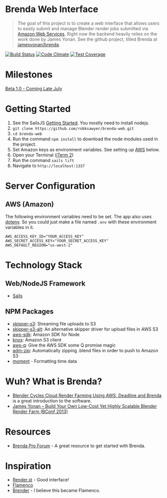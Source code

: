 # Brenda Web Interface
> The goal of this project is to create a web interface that allows users to easily submit and manage Blender render jobs submitted via [Amazon Web Services](http://aws.amazon.com/). Right now the backend heavily relies on the work done by James Yonan. See the github project, titled Brenda at [jamesyonan/brenda](https://github.com/jamesyonan/brenda).

[![Build Status](https://travis-ci.org/robksawyer/brenda-web.svg)](https://travis-ci.org/robksawyer/brenda-web) [![Code Climate](https://codeclimate.com/github/robksawyer/brenda-web/badges/gpa.svg)](https://codeclimate.com/github/robksawyer/brenda-web) [![Test Coverage](https://codeclimate.com/github/robksawyer/brenda-web/badges/coverage.svg)](https://codeclimate.com/github/robksawyer/brenda-web/coverage)

# Milestones

[Beta 1.0 - Coming Late July](https://github.com/robksawyer/brenda-web/milestones/Beta%20Version%201.0)

# Getting Started

1. See the SailsJS [Getting Started](http://sailsjs.org/#!/getStarted). You mostly need to install nodejs.
1. `git clone https://github.com/robksawyer/brenda-web.git`
1. `cd brenda-web`
1. Run the command `npm install` to download the node modules used in the project.
1. Set Amazon keys as environment variables. See setting up [AWS](#AWS-config) below.
1. Open your Terminal ([iTerm 2](https://www.iterm2.com/))
1. Run the command `sails lift`
1. Navigate to `http://localhost:1337`

# Server Configuration

## AWS (Amazon)

The following environment variables need to be set. The app also uses [dotenv](https://www.npmjs.com/package/dotenv). So you could just make a file named `.env` with these environment variables in it.
```
AWS_ACCESS_KEY_ID="YOUR_ACCESS_KEY"
AWS_SECRET_ACCESS_KEY="YOUR_SECRET_ACCESS_KEY"
AWS_DEFAULT_REGION="us-west-2"
```

# Technology Stack

## Web/NodeJS Framework
- [Sails](http://sailsjs.org)

## NPM Packages
- [skipper-s3](https://www.npmjs.com/package/skipper-s3): Streaming file uploads to S3
- [skipper-s3-alt](https://www.npmjs.com/package/skipper-s3-alt): An alternative skipper driver for upload files in AWS S3
- [aws-sdk](https://www.npmjs.com/package/aws-sdk): Amazon SDK for Node
- [knox](https://www.npmjs.com/package/knox): Amazon S3 client
- [aws-q](https://www.npmjs.com/package/aws-q): Give the AWS SDK some Q promise magic
- [adm-zip](https://www.npmjs.com/package/adm-zip): Automatically zipping .blend files in order to push to Amazon S3
- [moment](http://momentjs.com/) - Formatting time data


# Wuh? What is Brenda?
- [Blender Cycles Cloud Render Farming Using AWS, Deadline and Brenda](https://www.youtube.com/watch?v=NkZ60lF-nKM) is a great introduction to the software.
- [James Yonan – Build Your Own Low-Cost Yet Highly Scalable Blender Render Farm (BConf 2013)](http://www.youtube.com/watch?v=_Oqo383uviw)

# Resources
- [Brenda Pro Forum](http://brendapro.com/forum/) - A great resource to get started with Brenda.

# Inspiration
- [Render.st](https://render.st) - Good interface!
- [Flamenco](http://www.flamenco.io/)
- [Brender](http://www.brender-farm.org/) - I believe this became Flamenco.
